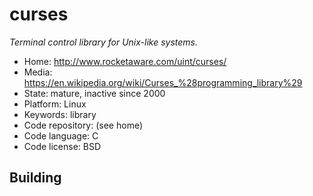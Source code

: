 # curses

_Terminal control library for Unix-like systems._

- Home: http://www.rocketaware.com/uint/curses/
- Media: https://en.wikipedia.org/wiki/Curses_%28programming_library%29
- State: mature, inactive since 2000
- Platform: Linux
- Keywords: library
- Code repository: (see home)
- Code language: C
- Code license: BSD

## Building

